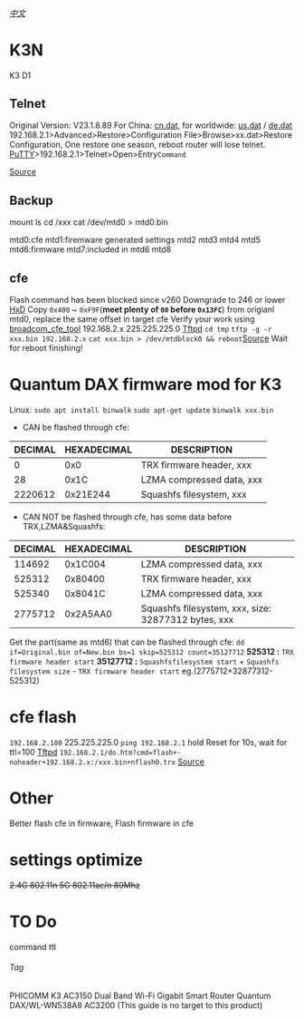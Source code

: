 ###### [中文](https://github.com/xiao-mantou/K3N/blob/main/README-zh.md)
# K3N
K3 D1
## Telnet
Original Version: V23.1.8.89 
For China: [cn.dat](https://tbvv.net/k3/cn.dat), for worldwide: [us.dat](https://tbvv.net/k3/us.dat) / [de.dat](https://tbvv.net/k3/de.dat) 
192.168.2.1>Advanced>Restore>Configuration File>Browse>xx.dat>Restore Configuration, One restore one season, reboot router will lose telnet. 
[PuTTY](https://www.chiark.greenend.org.uk/~sgtatham/putty/latest.html)>192.168.2.1>Telnet>Open>Entry`Command` 

[Source](https://tbvv.net/posts/0101-k3.html#%E5%88%B7%E5%85%A5root%E5%9B%BA%E4%BB%B6)
## Backup
mount 
ls 
cd /xxx 
cat /dev/mtd0 > mtd0.bin 

mtd0:cfe 
mtd1:firemware generated settings 
mtd2 
mtd3 
mtd4 
mtd5 
mtd6:firmware 
mtd7:included in mtd6 
mtd8 
## cfe
Flash command has been blocked since v260 
Downgrade to 246 or lower 
[HxD](https://mh-nexus.de/en/downloads.php?product=HxD20)
Copy `0x400` ~ `0xF9F`(**meet plenty of `00` before `0x13FC`**) from origianl mtd0, replace the same offset in target cfe 
Verify your work using  [broadcom_cfe_tool](https://github.com/corberan/broadcom_cfe_tool) 
192.168.2.x 225.225.225.0 
[Tftpd](https://tftpd32.jounin.net/tftpd32_download.html)
`cd tmp` 
`tftp -g -r xxx.bin 192.168.2.x` 
`cat xxx.bin > /dev/mtdblock0 && reboot`[Source](https://www.right.com.cn/forum/thread-259360-1-1.html)
Wait for reboot finishing! 

# Quantum DAX firmware mod for K3
Linux: 
`sudo apt install binwalk` 
`sudo apt-get update` 
`binwalk xxx.bin` 

- CAN be flashed through cfe: 

DECIMAL | HEXADECIMAL | DESCRIPTION
------- | ----------- | -----------
0 | 0x0 | TRX firmware header, xxx
28 | 0x1C | LZMA compressed data, xxx
2220612 | 0x21E244 | Squashfs filesystem, xxx

- CAN NOT be flashed through cfe, has some data before TRX,LZMA&Squashfs: 

DECIMAL | HEXADECIMAL | DESCRIPTION
------- | ----------- | -----------
114692 | 0x1C004 | LZMA compressed data, xxx
525312 | 0x80400 | TRX firmware header, xxx
525340 | 0x8041C | LZMA compressed data, xxx
2775712 | 0x2A5AA0 | Squashfs filesystem, xxx, size: 32877312 bytes, xxx

Get the part(same as mtd6) that can be flashed through cfe: 
`dd if=Original.bin of=New.bin bs=1 skip=525312 count=35127712` 
**525312 :** `TRX firmware header start` 
**35127712 :** `Squashfsfilesystem start` + `Squashfs filesystem size` - `TRX firmware header start` eg.(2775712+32877312-525312) 
# cfe flash
`192.168.2.100` 225.225.225.0 
`ping 192.168.2.1` hold Reset for 10s, wait for ttl=100 
[Tftpd](https://tftpd32.jounin.net/tftpd32_download.html) 
`192.168.2.1/do.htm?cmd=flash+-noheader+192.168.2.x:/xxx.bin+nflash0.trx` 
[Source](https://tbvv.net/posts/0101-k3.html#%E5%88%B7%E5%85%A5%E6%96%B9%E6%B3%952-CFE%E4%B8%8B%E5%88%B7%E5%85%A5-%EF%BC%9A)
# Other
Better flash cfe in firmware, Flash firmware in cfe 
# settings optimize
~~2.4G 802.11n 
5G 802.11ac/n 80Mhz~~ 
# TO Do
command 
ttl 
###### Tag
PHICOMM K3 AC3150 Dual Band Wi-Fi Gigabit Smart Router 
Quantum DAX/WL-WN538A8 AC3200 (This guide is no target to this product) 